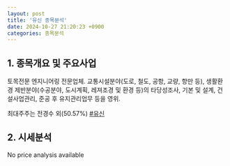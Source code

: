 ```yaml
---
layout: post
title: '유신 종목분석'
date: 2024-10-27 21:20:23 +0900
categories: 종목분석
---
```


## 1. 종목개요 및 주요사업

토목전문 엔지니어링 전문업체. 교통시설분야(도로, 철도, 공항, 교량, 항만 등), 생활환경 제반분야(수공분야, 도시계획, 레져조경 및 환경 등)의 타당성조사, 기본 및 설계, 건설사업관리, 준공 후 유지관리업무 등을 영위. 

최대주주는 전경수 외(50.57%)
[#유신](#)

## 2. 시세분석

No price analysis available
